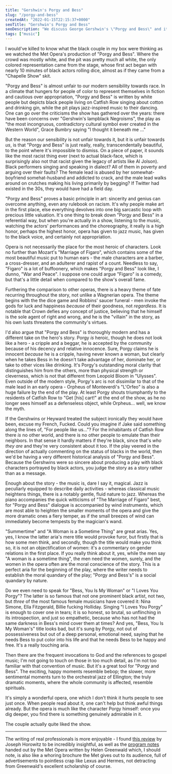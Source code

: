 ```yaml
---
title: "Gershwin's Porgy and Bess"
slug: "/porgy-and-bess"
createdAt: "2022-01-15T22:15:37+0000"
seoTitle: "Gershwin's Porgy and Bess"
seoDescription: "We discuss George Gershwin's \"Porgy and Bess\" and its curious place in modern culture."
tags: ["music"]
---
```


I would've killed to know what the black couple in my box were thinking as we watched the Met Opera's production of "Porgy and Bess". Where the crowd was mostly white, and the pit was pretty much all white, the only colored representation came from the stage, whose first act began with nearly 10 minutes of black actors rolling dice, almost as if they came from a "Chapelle Show" skit.

"Porgy and Bess" is almost unfair to our modern sensibility towards race. In a climate that hungers for people of color to represent themselves in fiction and cautious over appropriation, "Porgy and Bess" is written by white people but depicts black people living on Catfish Row singing about cotton and drinking gin, while the pit plays jazz-inspired music to their dancing. One can go over the criticisms the show has gathered over the years: there have been concerns over "Gershwin's lampblack Negroisms", the play as "the most incongruous, contradictory cultural symbol ever created in the Western World", Grace Bumbry saying "I thought it beneath me ..."

But the reason our sensibility is not unfair towards it, but it is unfair towards _us_, is that "Porgy and Bess" is just really, really, transcendentally beautiful, to the point where it's impossible to dismiss. On a piece of paper, it sounds like the most racist thing ever (next to actual black-face, which is surprisingly also not that racist given the legacy of artists like Al Jolson). Black performers singing and speaking in dialect? All of them in poverty and arguing over their faults? The female lead is abused by her somewhat-boyfriend somehat-husband and addicted to crack, and the male lead walks around on crutches making his living primarily by begging? If Twitter had existed in the 30s, they would have had a field day.

"Porgy and Bess" proves a basic principle in art: sincerity and genius can overcome anything, even any rulebook on racism. It's why people make art in the first place, else everything devolves into one big sarcastic loop with precious little valuation. It's one thing to break down "Porgy and Bess" in a referential way, but when you're actually in a show, listening to the music, watching the actors' performances and the choreography, it really is a high honor, perhaps the highest honor, opera has given to jazz music, has given to the black voice, and certainly not appropriation.

Opera is not necessarily the place for the most heroic of characters. Look no further than Mozart's "Marriage of Figaro", which contains some of the most beautiful music put to human ears - the male characters are a barber, a cross-dresser, and an adulterer and rapist of a count. Needless to say, "Figaro" is a lot of buffoonery, which makes "Porgy and Bess" look like, I dunno, "War and Peace". I suppose one could argue "Figaro" is a comedy, but that's a little detail when compared to the show's overall fame.

Furthering the comparison to other operas, there is a heavy theme of fate recurring throughout the story, not unlike a Wagnerian opera. The theme begins with the the dice game and Robbins' saucer funeral - men invoke the gods for luck and happiness _because_ of their goodness, not _regardless_. It is notable that Crown defies any concept of justice, believing that he himself is the sole agent of right and wrong, and he is the "villain" in the story, as his own lusts threatens the community's virtues.

I'd also argue that "Porgy and Bess" is thoroughly modern and has a different take on the hero's story. Porgy _is_ heroic, though he does not look like a hero - a cripple and a beggar, he is accepted by the community because of his decency and relative innocence. Sure, Porgy claims he is innocent _because_ he is a cripple, having never known a woman, but clearly when he takes Bess in he doesn't take advantage of her, dominate her, or take to other vices like drinking. It's Porgy's outstanding moral clarity that distinguishes him from the others, more than physical strength or cleverness, which is not that different from Leopold Bloom in "Ulysses". Even outside of the modern style, Porgy's arc is not dissimilar to that of the male lead in an early opera - Orpheus of Monteverdi's "L'Orfeo" is also a huge failure by the end of the play. At least Porgy shouts triumphantly to the residents of Catfish Row to "Get \[his\] cart!" at the end of the show, as he no longer sees himself as a defenseless object, while Orpheus... well, we know the myth.

If the Gershwins or Heyward treated the subject ironically they would have been, excuse my French, Fucked. Could you imagine if Jake said something along the lines of, "For people like us..."? For the inhabitants of Catfish Row there _is_ no other world, and there is no other people to emulate than their neighbors. In that sense it hardly matters if they're black, since that's _who they are_ and they're very consistent about it too. If the play veered in the direction of actually commenting on the status of blacks in the world, then we'd be having a very different historical analysis of "Porgy and Bess". Because the Gershwins were so sincere about producing a play with black characters portrayed by black actors, you judge the story as a story rather than as a message.

Enough about the story - the music is, dare I say it, magical. Jazz is peculiarly equipped to describe daily activities - whereas classical music heightens things, there is a notably gentle, fluid nature to jazz. Whereas the piano accompanies the quick witticisms of "The Marriage of Figaro" best, for "Porgy and Bess" dialogue is accompanied by wind instruments, which are most able to heighten the smaller moments of the opera and give the more dramatic ones a fiery temper, as if the small breezes of wind can immediately become tempests by the magician's wand.

"Summertime" and "A Woman is a Sometime Thing" are great arias. Yes, yes, I know the latter aria's mere title would provoke furor, but firstly that is how some men think, and secondly, though the title would make you think so, it is not an objectification of women: it's a commentary on gender relations in the first place. If you really think about it, yes, while the men say "A woman is a sometime thing", the men need the women, surely, and the women in the opera often are the moral conscience of the story. This is a perfect aria for the beginning of the play, where the writer needs to establish the moral quandary of the play; "Porgy and Bess's" is a social quandary by nature.

Do we even need to speak for "Bess, You Is My Woman" or "I Loves You Porgy"? The latter is so famous that not one prominent black artist, not two, but _three_ of the most famous female musicians have covered it: Nina Simone, Ella Fitzgerald, Billie fucking Holliday. Singing "I Loves You Porgy" is enough to cover one in tears; it is so honest, so brutal, so unflinching in its introspection, and just so empathetic, because who has not had the same darkness in Bess's mind cover them at times? And yes, "Bess, You Is My Woman's" title looks bad, but it's sung by Porgy, not out of possessiveness but out of a deep personal, emotional need, saying that he needs Bess to put color into his life and that he needs Bess to be happy and free. It's a really touching aria.

Then there are the frequent invocations to God and the references to gospel music; I'm not going to touch on those in too much detail, as I'm not too familiar with that convention of music. But it's a great tool for "Porgy and Bess". The exciting, happy moments resemble bebop; the slower, more sentimental moments turn to the orchestral jazz of Ellington; the truly dramatic moments, where the whole community is affected, resemble spirituals.

It's simply a wonderful opera, one which I don't think it hurts people to see just once. When people read about it, one can't help but think awful things already. But the opera is much like the character Porgy himself: once you dig deeper, you find there is something genuinely admirable in it.

The couple actually quite liked the show.

---

The writing of real professionals is more enjoyable - I found <a href="https://theamericanscholar.org/porgy-and-bess-at-the-met" target="_blank" rel="noopener noreferrer">this review</a> by Joseph Horowitz to be incredibly insightful, as well as the <a href="https://www.metopera.org/globalassets/user-information/nightly-opera-streams/week-25/playbills/020120-porgy-and-bess.pdf" target="_blank" rel="noopener noreferrer">program notes</a> handed out by the Met Opera written by Helen Greenwald which, I should note, is also like a whoring brochure the Met gives out to its audience, full of advertisements to pointless crap like Lexus and Hermes, not detracting from Greenwald's excellent scholarship of course.